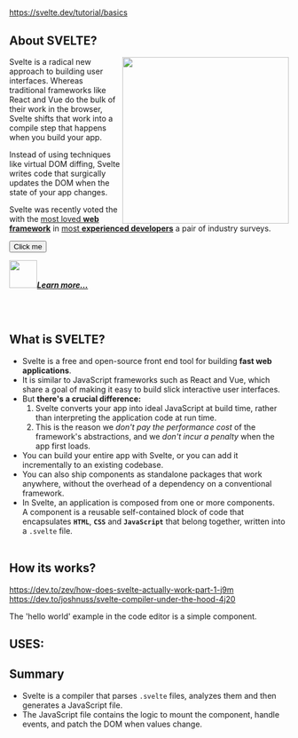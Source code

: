# 

https://svelte.dev/tutorial/basics


## About SVELTE?
<img src="https://user-images.githubusercontent.com/70523057/136572595-f97910e5-3cbc-473a-937f-aaf948cb3d29.png" width="300" align = "right">

Svelte is a radical new approach to building user interfaces. Whereas traditional frameworks like React and Vue do the bulk of their work in the browser, Svelte shifts that work into a compile step that happens when you build your app.

Instead of using techniques like virtual DOM diffing, Svelte writes code that surgically updates the DOM when the state of your app changes.

Svelte was recently voted the  with the [most loved **web framework**](https://insights.stackoverflow.com/survey/2021#section-most-loved-dreaded-and-wanted-web-frameworks) in [most **experienced developers**](https://2020.stateofjs.com/en-US/technologies/front-end-frameworks/) a pair of industry surveys.

<button name="button" onclick="http://www.google.com">Click me</button>


<div><a href="https://svelte.dev/tutorial"><img src="https://user-images.githubusercontent.com/70523057/136574613-681eadc3-5932-41d0-8d9a-93d3aa3dab27.png" height="50"><em><strong>Learn more...</strong></em></a></div>

<br><br>
## What is SVELTE?
- Svelte is a free and open-source front end tool for building **fast web applications**.
- It is similar to JavaScript frameworks such as React and Vue, which share a goal of making it easy to build slick interactive user interfaces.
- But **there's a crucial difference:** 
  1. Svelte converts your app into ideal JavaScript at build time, rather than interpreting the application code at run time. 
  2. This is the reason we _don't pay the performance cost_ of the framework's abstractions, and we _don't incur a penalty_ when the app first loads.
- You can build your entire app with Svelte, or you can add it incrementally to an existing codebase. 
- You can also ship components as standalone packages that work anywhere, without the overhead of a dependency on a conventional framework.
- In Svelte, an application is composed from one or more components. <br> A component is a reusable self-contained block of code that encapsulates **`HTML`**, **`CSS`** and **`JavaScript`** that belong together, written into a `.svelte` file.
<br><br>

## How its works?
https://dev.to/zev/how-does-svelte-actually-work-part-1-j9m
https://dev.to/joshnuss/svelte-compiler-under-the-hood-4j20

The 'hello world' example in the code editor is a simple component.
## USES:

## Summary
- Svelte is a compiler that parses `.svelte` files, analyzes them and then generates a JavaScript file. 
- The JavaScript file contains the logic to mount the component, handle events, and patch the DOM when values change.
